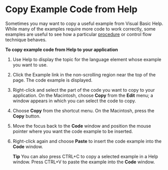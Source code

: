 
# Copy Example Code from Help

Sometimes you may want to copy a useful example from Visual Basic Help. While many of the examples require more code to work correctly, some examples are useful to see how a particular [procedure](b8bdf64f-5920-1ae9-16d0-b26d09524a30.md) or control flow technique behaves.

 **To copy example code from Help to your application**




1. Use Help to display the topic for the language element whose example you want to use.
    
2. Click the Example link in the non-scrolling region near the top of the page. The code example is displayed.
    
3. Right-click and select the part of the code you want to copy to your application. On the Macintosh, choose  **Copy** from the **Edit** menu; a window appears in which you can select the code to copy.
    
4. Choose  **Copy** from the shortcut menu. On the Macintosh, press the **Copy** button.
    
5. Move the focus back to the  **Code** window and position the mouse pointer where you want the code example to be inserted.
    
6. Right-click again and choose  **Paste** to insert the code example into the **Code** window.
    
     **Tip**  You can also press CTRL+C to copy a selected example in a Help window. Press CTRL+V to paste the example into the  **Code** window.

